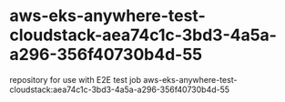 # aws-eks-anywhere-test-cloudstack-aea74c1c-3bd3-4a5a-a296-356f40730b4d-55
repository for use with E2E test job aws-eks-anywhere-test-cloudstack:aea74c1c-3bd3-4a5a-a296-356f40730b4d-55
